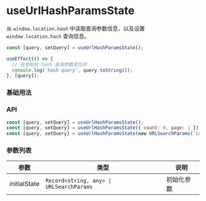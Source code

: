 # useUrlHashParamsState

从 <code>window.location.hash</code> 中读取查询参数信息，以及设置 <code>window.location.hash</code> 查询信息。

```js
const [query, setQuery] = useUrlHashParamsState();

useEffect(() => {
  // 在地址栏 hash 查询参数变化时
  console.log('hash query', query.toString());
}, [query]);
```

### 基础用法

<code src="./demo/demo1.tsx"></code>

### API

```js
const [query, setQuery] = useUrlHashParamsState();
const [query, setQuery] = useUrlHashParamsState({ count: 0, page: 1 });
const [query, setQuery] = useUrlHashParamsState(new URLSearchParams('count=0&page=1'));
```

### 参数列表

| 参数           | 类型                                                  | 说明    |
|--------------|-----------------------------------------------------|-------|
| initialState | <code>Record<string, any> \| URLSearchParams</code> | 初始化参数 |

